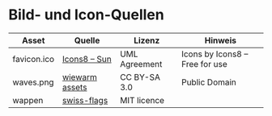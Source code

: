 # Bild- und Icon-Quellen

| Asset       | Quelle                                          | Lizenz       | Hinweis                        |
| ----------- | ----------------------------------------------- | ------------ | ------------------------------ |
| favicon.ico | [Icons8 – Sun](https://icons8.de/icons/set/sun) | UML Agreement| Icons by Icons8 – Free for use |
| waves.png   | [wiewarm assets](https://www.wiewarm.ch/)       | CC BY-SA 3.0 | Public Domain                  |
| wappen      | [swiss-flags](github.com/ylerjen/swiss-flags)   | MIT licence  |                                |
